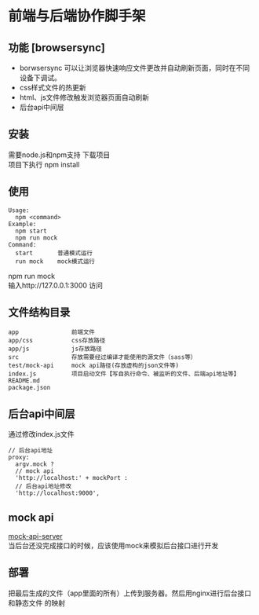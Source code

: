 ﻿# 前端与后端协作脚手架

## 功能 [browsersync]
- borwsersync 可以让浏览器快速响应文件更改并自动刷新页面，同时在不同设备下调试。
- css样式文件的热更新
- html、js文件修改触发浏览器页面自动刷新
- 后台api中间层

## 安装
需要node.js和npm支持
    下载项目  
    项目下执行 npm install 

## 使用
    Usage:
      npm <command>
    Example:
      npm start
      npm run mock
    Command:
      start       普通模式运行
      run mock    mock模式运行


npm run mock  
输入http://127.0.0.1:3000 访问

## 文件结构目录
    app               前端文件
    app/css           css存放路径
    app/js            js存放路径
    src               存放需要经过编译才能使用的源文件（sass等）
    test/mock-api     mock api路径(存放虚构的json文件等)
    index.js          项目启动文件【写自执行命令、被监听的文件、后端api地址等】
    README.md         
    package.json


## 后台api中间层
通过修改index.js文件
```
// 后台api地址
proxy: 
  argv.mock ? 
  // mock api
  'http://localhost:' + mockPort : 
  // 后台api地址修改
  'http://localhost:9000',
```

## mock api
[mock-api-server](https://github.com/maitria/mock-api-server)  
当后台还没完成接口的时候，应该使用mock来模拟后台接口进行开发

## 部署
把最后生成的文件（app里面的所有）上传到服务器。然后用nginx进行后台接口和静态文件
的映射
